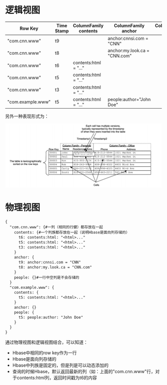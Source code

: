 # 逻辑视图

|Row Key	|	Time Stamp	|	ColumnFamily contents |	ColumnFamily anchor	|	ColumnFamily people|
|-------|---------------|--------------------------|---------------------|---------------------|
|"com.cnn.www"| t9		|				&emsp;		   | anchor:cnnsi.com = "CNN"|			&emsp;		|
|"com.cnn.www"|		t8	|				&emsp;		  |anchor:my.look.ca = "CNN.com"|	&emsp;				|
|"com.cnn.www"|		t6	|contents:html = "<html>…​"  |			&emsp;			  |		&emsp;			|
|"com.cnn.www"|		t5	|contents:html = "<html>…​" |			&emsp;			  |		&emsp;			|
|"com.cnn.www"|		t3	|contents:html = "<html>…​" |			&emsp;			  |		&emsp;			|
|"com.example.www"|		t5	|contents:html = "<html>…​" |people:author="John Doe"	  |		&emsp;			|


另外一种表现形式为：

![](/images/bigdata/hbase/data_model.jpg)


# 物理视图

```
{
  "com.cnn.www": {#一列（相同的行健）都存放在一起
    contents: {#一个列族都存放在一起（说明Hbase是面向列存储的）
      t6: contents:html: "<html>..."
      t5: contents:html: "<html>..."
      t3: contents:html: "<html>..."
    }
    anchor: {
      t9: anchor:cnnsi.com = "CNN"
      t8: anchor:my.look.ca = "CNN.com"
    }
    people: {}#一行中空列是不会存储的
  }
  "com.example.www": {
    contents: {
      t5: contents:html: "<html>..."
    }
    anchor: {}
    people: {
      t5: people:author: "John Doe"
    }
  }
}
```


通过物理视图和逻辑视图结合，可以知道：
* Hbase中相同的row key作为一行
* Hbase是面向列存储的
* Hbase中列族是固定的，但是列是可以动态添加的
* 查询的时候Hbase，默认返回最新的列（如：上面的"com.cnn.www"行，对于contents:html列，返回时间戳为t6的内容








